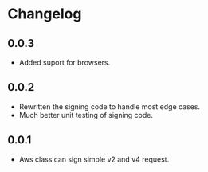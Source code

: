 # Changelog

## 0.0.3

* Added suport for browsers.

## 0.0.2

* Rewritten the signing code to handle most edge cases.
* Much better unit testing of signing code.

## 0.0.1

* Aws class can sign simple v2 and v4 request.